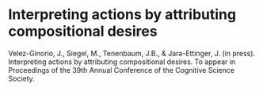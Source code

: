 # Interpreting actions by attributing compositional desires
Velez-Ginorio, J., Siegel, M., Tenenbaum, J.B., & Jara-Ettinger, J. (in press). Interpreting actions by attributing compositional desires. To appear in Proceedings of the 39th Annual Conference of the Cognitive Science Society.
